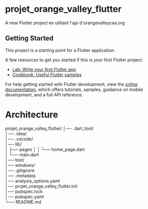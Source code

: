 # projet_orange_valley_flutter

A new Flutter project en utiliant l'api d'orangevalleycaa.org

## Getting Started

This project is a starting point for a Flutter application.

A few resources to get you started if this is your first Flutter project:

- [Lab: Write your first Flutter app](https://docs.flutter.dev/get-started/codelab)
- [Cookbook: Useful Flutter samples](https://docs.flutter.dev/cookbook)

For help getting started with Flutter development, view the
[online documentation](https://docs.flutter.dev/), which offers tutorials,
samples, guidance on mobile development, and a full API reference.

# Architecture

projet_orange_valley_flutter/
│── .dart_tool/                                         
│── .idea/                                              
│── .vscode/                                            
│── lib/    
│   ├── pages
│   │   └── home_page.dart                        
│   └── main.dart                                     
│── test/                                               
│── windows/                                        
│── .gitignore                                         
│── .metadata                                 
│── analysis_options.yaml                               
│── projet_orange_valley_flutter.iml                   
│── pubspec.lock                                       
│── pubspec.yaml                                       
└── README.md                                           
